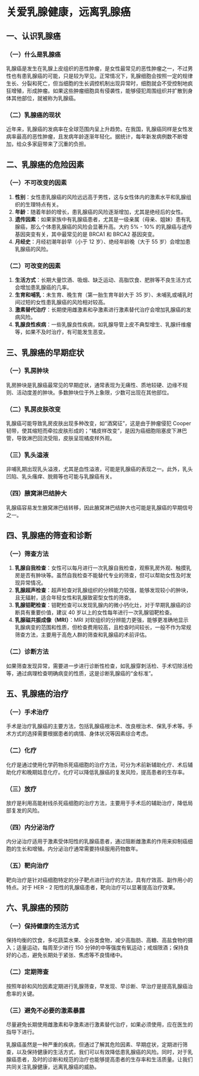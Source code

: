 # 关爱乳腺健康，远离乳腺癌

## 一、认识乳腺癌
### （一）什么是乳腺癌
乳腺癌是发生在乳腺上皮组织的恶性肿瘤，是女性最常见的恶性肿瘤之一，不过男性也有患乳腺癌的可能，只是较为罕见。正常情况下，乳腺细胞会按照一定的规律生长、分裂和死亡，但当细胞的生长调控机制出现异常时，细胞就会不受控制地疯狂增殖，形成肿瘤。如果这些肿瘤细胞具有侵袭性，能够侵犯周围组织并扩散到身体其他部位，就被称为乳腺癌。

### （二）乳腺癌的现状
近年来，乳腺癌的发病率在全球范围内呈上升趋势。在我国，乳腺癌同样是女性发病率最高的恶性肿瘤，且发病年龄逐渐年轻化。据统计，每年新发病例数不断增加，给众多家庭带来了沉重的负担。

## 二、乳腺癌的危险因素
### （一）不可改变的因素
1. **性别**：女性患乳腺癌的风险远远高于男性，这与女性体内的激素水平和乳腺组织的生理特点有关。
2. **年龄**：随着年龄的增长，患乳腺癌的风险逐渐增加，尤其是绝经后的女性。
3. **遗传因素**：如果家族中有乳腺癌患者，尤其是一级亲属（母亲、姐妹）患有乳腺癌，那么个体患乳腺癌的风险会显著升高。大约 5% - 10% 的乳腺癌与遗传基因突变有关，其中最常见的是 BRCA1 和 BRCA2 基因突变。
4. **月经史**：月经初潮年龄早（小于 12 岁）、绝经年龄晚（大于 55 岁）会增加患乳腺癌的风险。

### （二）可改变的因素
1. **生活方式**：长期大量饮酒、吸烟、缺乏运动、高脂饮食、肥胖等不良生活方式会增加患乳腺癌的几率。
2. **生育和哺乳**：未生育、晚生育（第一胎生育年龄大于 35 岁）、未哺乳或哺乳时间过短的女性患乳腺癌的风险相对较高。
3. **激素替代治疗**：长期使用雌激素和孕激素进行激素替代治疗会增加乳腺癌的发病风险。
4. **乳腺良性疾病**：一些乳腺良性疾病，如乳腺导管上皮不典型增生、乳腺纤维瘤等，如果不及时治疗，有可能发生恶变。

## 三、乳腺癌的早期症状
### （一）乳房肿块
乳房肿块是乳腺癌最常见的早期症状，通常表现为无痛性、质地较硬、边缘不规则、活动度差的肿块。多数肿块位于外上象限，少数可出现在其他部位。

### （二）乳房皮肤改变
乳腺癌可能导致乳房皮肤出现多种改变，如“酒窝征”，这是由于肿瘤侵犯 Cooper 韧带，使其缩短而牵拉皮肤形成的；“橘皮样改变”，是因为癌细胞阻塞皮下淋巴管，导致淋巴回流受阻，皮肤呈现橘皮样外观。

### （三）乳头溢液
非哺乳期出现乳头溢液，尤其是血性溢液，可能是乳腺癌的表现之一。此外，乳头凹陷、乳头瘙痒、脱屑等也可能与乳腺癌有关。

### （四）腋窝淋巴结肿大
乳腺癌容易发生腋窝淋巴结转移，因此腋窝淋巴结肿大也可能是乳腺癌的早期信号之一。

## 四、乳腺癌的筛查和诊断
### （一）筛查方法
1. **乳腺自我检查**：女性可以每月进行一次乳腺自我检查，观察乳房外观、触摸乳房是否有肿块等。虽然自我检查不能替代专业的筛查，但可以帮助女性及时发现异常情况。
2. **乳腺超声检查**：超声检查对乳腺组织的分辨能力较强，能够发现较小的肿块，且无辐射，适合年轻女性和乳腺致密型女性的筛查。
3. **乳腺钼靶检查**：钼靶检查可以发现乳腺内的微小钙化灶，对于早期乳腺癌的诊断具有重要价值，建议 40 岁以上的女性每年进行一次乳腺钼靶检查。
4. **乳腺磁共振成像（MRI）**：MRI 对软组织的分辨能力更强，能够更准确地显示乳腺病变的范围和性质，但检查费用较高，且检查时间较长，一般不作为常规筛查方法，主要用于高危人群的筛查和乳腺癌的术前评估。

### （二）诊断方法
如果筛查发现异常，需要进一步进行诊断性检查，如乳腺穿刺活检、手术切除活检等，通过病理检查明确病变的性质，这是诊断乳腺癌的“金标准”。

## 五、乳腺癌的治疗
### （一）手术治疗
手术是治疗乳腺癌的主要方法，包括乳腺癌根治术、改良根治术、保乳手术等。手术方式的选择需要根据患者的病情、身体状况等因素综合考虑。

### （二）化疗
化疗是通过使用化学药物杀死癌细胞的治疗方法，可分为术前新辅助化疗、术后辅助化疗和晚期姑息化疗。化疗可以降低乳腺癌的复发风险，提高患者的生存率。

### （三）放疗
放疗是利用高能射线杀死癌细胞的治疗方法，主要用于手术后的辅助治疗，降低局部复发的风险。

### （四）内分泌治疗
内分泌治疗适用于激素受体阳性的乳腺癌患者，通过阻断雌激素的作用来抑制癌细胞的生长和增殖。内分泌治疗通常需要持续服用药物数年。

### （五）靶向治疗
靶向治疗是针对癌细胞特定的分子靶点进行治疗的方法，具有疗效高、副作用小的特点。对于 HER - 2 阳性的乳腺癌患者，靶向治疗可以显著提高治疗效果。

## 六、乳腺癌的预防
### （一）保持健康的生活方式
保持均衡的饮食，多吃蔬菜水果、全谷类食物，减少高脂肪、高糖、高盐食物的摄入；适量运动，每周至少进行 150 分钟的中等强度有氧运动；戒烟限酒；保持良好的心态，避免长期处于紧张、焦虑等不良情绪中。

### （二）定期筛查
按照年龄和风险因素定期进行乳腺筛查，早发现、早诊断、早治疗是提高乳腺癌治愈率的关键。

### （三）避免不必要的激素暴露
尽量避免长期使用雌激素和孕激素进行激素替代治疗，如果必须使用，应在医生的指导下进行。

乳腺癌虽然是一种严重的疾病，但通过了解其危险因素、早期症状，定期进行筛查，以及保持健康的生活方式，我们可以有效降低患乳腺癌的风险。同时，对于乳腺癌患者，及时的诊断和规范的治疗也能够提高患者的生存率和生活质量。让我们共同关注乳腺健康，远离乳腺癌的威胁。 